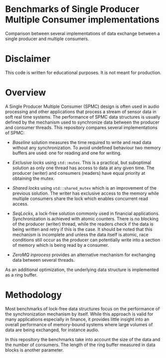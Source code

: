 # Benchmarks of Single Producer Multiple Consumer implementations

Comparison between several implementations of data exchange between a single producer and multiple consumers.

# Disclaimer

This code is written for educational purposes. It is not meant for production.

# Overview

A Single Producer Multiple Consumer (SPMC) design is often used in audio processing and other applications that process a stream of sensor data in soft real time systems. The performance of SPMC data structures is usually defined by the mechanism used to synchronize data between the producer and consumer threads. This repository compares several implementations of SPMC:

- _Baseline_ solution measures the time required to write and read data without any synchronization. To avoid undefined behaviour two memory buffers are used: one for reading and one for writing.

- _Exclusive locks_ using `std::mutex`. This is a practical, but suboptimal solution as only one thread has access to data at any given time. The producer (writer) and consumers (readers) have equal priority at obtaining the mutex.
- _Shared locks_ using `std::shared_mutex` which is an improvement of the previous solution. The writer has exclusive access to the memory while multiple consumers share the lock which enables concurrent read access.
- _SeqLocks_, a lock-free solution commonly used in financial applications. Synchronization is achieved with atomic counters. There is no blocking of the producer (writer) thread, while the readers check if the data is being written and retry if this is the case. It should be noted that this mechanism is incomplete and unless the data itself is atomic, race conditions still occur as the producer can potentially write into a section of memory which is being read by a consumer.
- _ZeroMQ inprocess_ provides an alternative mechanism for exchanging data between several threads.

As an additional optimization, the underlying data structure is implemented as a ring buffer.

# Methodology

Most benchmarks of lock-free data structures focus on the performance of the synchronization mechanism by itself. While this approach is valid for many applications especially in finance, it provides little insight into an overall performance of memory-bound systems where large volumes of data are being exchanged, for instance audio.

In this repository the benchmarks take into account the size of the data and the number of consumers. The length of the ring buffer measured in data blocks is another parameter.
